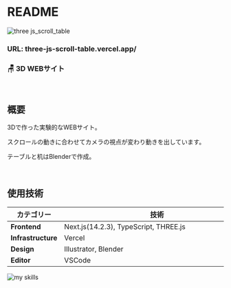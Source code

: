# README

![three js_scroll_table](https://github.com/user-attachments/assets/a97e06d0-8dbb-43a0-9c2d-43afd4632443)


### URL: three-js-scroll-table.vercel.app/

### 🪑 3D WEBサイト

<br>

## 概要

3Dで作った実験的なWEBサイト。

スクロールの動きに合わせてカメラの視点が変わり動きを出しています。

テーブルと机はBlenderで作成。

<br>

## 使用技術
| カテゴリー　　            | 技術　　　　　　　　　　　　　　　　　　　　　　　　　　   |
|---------------------|------------------- |
| **Frontend**       | Next.js(14.2.3), TypeScript, THREE.js |
| **Infrastructure** | Vercel      |
| **Design**         | Illustrator, Blender         |
| **Editor**         | VSCode              |
<img alt="my skills" src="https://skillicons.dev/icons?theme=dark&perline=7&i=html,css,scss,ts,react,next,threejs,vercel,illustrator,blender,vscode,github" />

